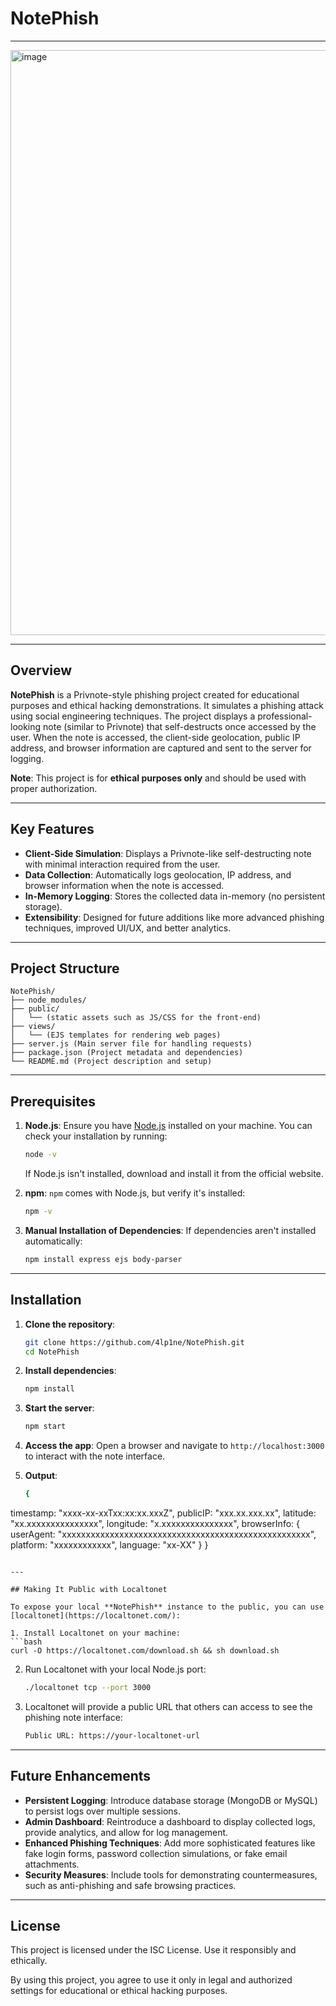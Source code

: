 # NotePhish 

---

<img width="936" alt="image" src="https://github.com/user-attachments/assets/792cb155-961f-47de-b8c9-48de9d02d347">

---

## Overview

**NotePhish** is a Privnote-style phishing project created for educational purposes and ethical hacking demonstrations. It simulates a phishing attack using social engineering techniques. The project displays a professional-looking note (similar to Privnote) that self-destructs once accessed by the user. When the note is accessed, the client-side geolocation, public IP address, and browser information are captured and sent to the server for logging.

**Note**: This project is for **ethical purposes only** and should be used with proper authorization.

---

## Key Features

- **Client-Side Simulation**: Displays a Privnote-like self-destructing note with minimal interaction required from the user.
- **Data Collection**: Automatically logs geolocation, IP address, and browser information when the note is accessed.
- **In-Memory Logging**: Stores the collected data in-memory (no persistent storage).
- **Extensibility**: Designed for future additions like more advanced phishing techniques, improved UI/UX, and better analytics.

---

## Project Structure

```
NotePhish/
├── node_modules/
├── public/
│   └── (static assets such as JS/CSS for the front-end)
├── views/
│   └── (EJS templates for rendering web pages)
├── server.js (Main server file for handling requests)
├── package.json (Project metadata and dependencies)
└── README.md (Project description and setup)
```

---

## Prerequisites

1. **Node.js**: Ensure you have [Node.js](https://nodejs.org/en/download/) installed on your machine. You can check your installation by running:
   ```bash
   node -v
   ```
   If Node.js isn't installed, download and install it from the official website.

2. **npm**: `npm` comes with Node.js, but verify it's installed:
   ```bash
   npm -v
   ```

3. **Manual Installation of Dependencies**: If dependencies aren't installed automatically:
   ```bash
   npm install express ejs body-parser
   ```

---

## Installation

1. **Clone the repository**:
   ```bash
   git clone https://github.com/4lp1ne/NotePhish.git
   cd NotePhish
   ```

2. **Install dependencies**:
   ```bash
   npm install
   ```

3. **Start the server**:
   ```bash
   npm start
   ```

4. **Access the app**: 
   Open a browser and navigate to `http://localhost:3000` to interact with the note interface.


5. **Output**:
   ```bash 
   {
  timestamp: "xxxx-xx-xxTxx:xx:xx.xxxZ",
  publicIP: "xxx.xx.xxx.xx",
  latitude: "xx.xxxxxxxxxxxxxxx",
  longitude: "x.xxxxxxxxxxxxxxx",
  browserInfo: {
    userAgent: "xxxxxxxxxxxxxxxxxxxxxxxxxxxxxxxxxxxxxxxxxxxxxxxxxxxx",
    platform: "xxxxxxxxxxxx",
    language: "xx-XX"
  }
}
   ```

---

## Making It Public with Localtonet

To expose your local **NotePhish** instance to the public, you can use [localtonet](https://localtonet.com/):

1. Install Localtonet on your machine:
   ```bash
   curl -O https://localtonet.com/download.sh && sh download.sh
   ```

2. Run Localtonet with your local Node.js port:
   ```bash
   ./localtonet tcp --port 3000
   ```

3. Localtonet will provide a public URL that others can access to see the phishing note interface:
   ```bash
   Public URL: https://your-localtonet-url
   ```

---

## Future Enhancements

- **Persistent Logging**: Introduce database storage (MongoDB or MySQL) to persist logs over multiple sessions.
- **Admin Dashboard**: Reintroduce a dashboard to display collected logs, provide analytics, and allow for log management.
- **Enhanced Phishing Techniques**: Add more sophisticated features like fake login forms, password collection simulations, or fake email attachments.
- **Security Measures**: Include tools for demonstrating countermeasures, such as anti-phishing and safe browsing practices.

---

## License

This project is licensed under the ISC License. Use it responsibly and ethically.

By using this project, you agree to use it only in legal and authorized settings for educational or ethical hacking purposes.

